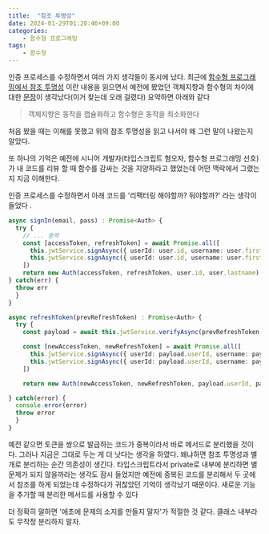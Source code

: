 ```yaml
---
title:  "참조 투명성"
date: 2024-01-29T01:20:46+09:00
categories: 
    - 함수형 프로그래밍
tags:
    - 함수형
---
```


인증 프로세스를 수정하면서 여러 가지 생각들이 동시에 났다. 최근에 [함수형 프로그래밍에서 참조 투명성](https://github.com/MostlyAdequate/mostly-adequate-guide-kr/blob/master/ch03-kr.md#%ED%95%A9%EB%A6%AC%EC%84%B1) 이란 내용을 읽으면서 예전에 봤었던 객체지향과 함수형의 차이에 대한 [문장](https://twitter.com/mfeathers/status/29581296216)이 생각났다(이거 찾는데 오래 걸렸다) 요약하면 아래와 같다

>객체지향은 동작을 캡슐화하고 함수형은 동작을 최소화한다

처음 봤을 때는 이해를 못했고 위의 참조 투명성을 읽고 나서야 왜 그런 말이 나왔는지 알았다. 

또 하나의 기억은 예전에 시니어 개발자(타입스크립트 혐오자, 함수형 프로그래밍 선호)가 내 코드를 리뷰 할 때 함수를 감싸는 것을 지양하라고 했었는데 어떤 맥락에서 그랬는지 지금 이해한다.

인증 프로세스를 수정하면서 아래 코드를 '리팩터링 해야할까? 둬야할까?' 라는 생각이 들었다 .
```ts
async signIn(email, pass) : Promise<Auth> {
  try {
    // ... 중략
    const [accessToken, refreshToken] = await Promise.all([
      this.jwtService.signAsync({ userId: user.id, username: user.firstname}, { expiresIn : '1h', secret: this.configService.get('ACCESS_SECRET')}),
      this.jwtService.signAsync({ userId: user.id, username: user.firstname}, { expiresIn : '30d', secret: this.configService.get('REFRESH_SECRET')})
    ])
    return new Auth(accessToken, refreshToken, user.id, user.lastname)
} catch(err) {
  throw err
  }
} 

async refreshToken(prevRefreshToken) : Promise<Auth> {
  try {
    const payload = await this.jwtService.verifyAsync(prevRefreshToken,{secret: this.configService.get('REFRESH_SECRET')});

    const [newAccessToken, newRefreshToken] = await Promise.all([
      this.jwtService.signAsync({ userId: payload.userId, username: payload.username}, { expiresIn : '1h', secret: this.configService.get('ACCESS_SECRET')}),
      this.jwtService.signAsync({ userId: payload.userId, username: payload.username}, { expiresIn : '30d', secret: this.configService.get('REFRESH_SECRET')})
    ])

    return new Auth(newAccessToken, newRefreshToken, payload.userId, payload.username)

} catch(error) {
  console.error(error)
  throw error
  }
}
```

예전 같으면 토큰을 쌍으로 발급하는 코드가 중복이라서 바로 메서드로 분리했을 것이다. 그러나 지금은 그대로 두는 게 더 낫다는 생각을 하였다. 왜냐하면 참조 투명성과 별개로 분리하는 순간 의존성이 생긴다. 타입스크립트라서 private로 내부에 분리하면 별 문제가 되지 않을까라는 생각도 잠시 들었지만 예전에 중복된 코드를 분리해서 두 곳에서 참조를 하게 되었는데 수정하다가 귀찮았던 기억이 생각났기 때문이다. 새로운 기능을 추가할 때 분리한 메서드를 사용할 수 있다

더 정확히 말하면 '애초에 문제의 소지를 만들지 말자'가 적절한 것 같다. 클래스 내부라도 무작정 분리하지 말자.
